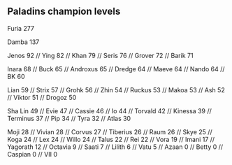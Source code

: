 <h2>Paladins champion levels</h2>

Furia     277

Damba     137

Jenos     92 //
Ying      82 //
Khan      79 //
Seris     76 //
Grover    72 //
Barik     71

Inara     68 //
Buck      65 //
Androxus  65 //
Dredge    64 //
Maeve     64 //
Nando     64 //
BK        60

Lian      59 //
Strix     57 //
Grohk     56 //
Zhin      54 //
Ruckus    53 //
Makoa     53 //
Ash       52 //
Viktor    51 //
Drogoz    50

Sha Lin   49 //
Evie      47 //
Cassie    46 //
Io        44 //
Torvald   42 //
Kinessa   39 //
Terminus  37 //
Pip       34 //
Tyra      32 //
Atlas     30

Moji      28 //
Vivian    28 //
Corvus    27 //
Tiberius  26 //
Raum      26 //
Skye      25 //
Koga      24 //
Lex       24 //
Willo     24 //
Talus     22 //
Rei       22 //
Vora      19 //
Imani     17 //
Yagorath  12 //
Octavia   9 //
Saati     7 //
Lilith    6 //
Vatu      5 //
Azaan     0 //
Betty     0 //
Caspian   0 //
VII       0
